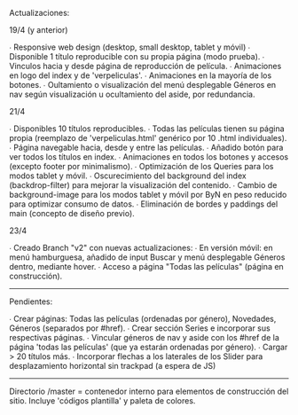 Actualizaciones:

19/4 (y anterior)

∙ Responsive web design (desktop, small desktop, tablet y móvil)
∙ Disponible 1 título reproducible con su propia página (modo prueba).
∙ Vinculos hacia y desde página de reproducción de película.
∙ Animaciones en logo del index y de 'verpeliculas'.
∙ Animaciones en la mayoría de los botones.
∙ Oultamiento o visualización del menú desplegable Géneros en nav según visualización u ocultamiento del aside, por redundancia.
  

21/4

∙ Disponibles 10 títulos reproducibles.
∙ Todas las películas tienen su página propia (reemplazo de 'verpeliculas.html' genérico por 10 .html individuales).
∙ Página navegable hacia, desde y entre las películas.
∙ Añadido botón para ver todos los títulos en index. 
∙ Animaciones en todos los botones y accesos (excepto footer por minimalismo).
∙ Optimización de los Queries para los modos tablet y móvil.
∙ Oscurecimiento del background del index (backdrop-filter) para mejorar la visualización del contenido.
∙ Cambio de background-image para los modos tablet y móvil por ByN en peso reducido para optimizar consumo de datos.
∙ Eliminación de bordes y paddings del main (concepto de diseño previo).

23/4

∙ Creado Branch "v2" con nuevas actualizaciones: 
∙ En versión móvil: en menú hamburguesa, añadido de input Buscar y menú desplegable Géneros dentro, mediante hover.
∙ Acceso a página "Todas las películas" (página en construcción).


---------------
Pendientes:

∙ Crear páginas: Todas las películas (ordenadas por género), Novedades, Géneros (separados por #href).
∙ Crear sección Series e incorporar sus respectivas páginas.
∙ Vincular géneros de nav y aside con los #href de la página 'todas las películas' (que ya estarán ordenadas por género). 
∙ Cargar > 20 títulos más.
∙ Incorporar flechas a los laterales de los Slider para desplazamiento horizontal sin trackpad (a espera de JS)

---------------
Directorio /master = contenedor interno para elementos de construcción del sitio. Incluye 'códigos plantilla' y paleta de colores.

